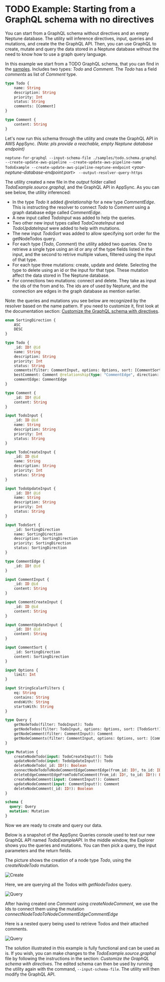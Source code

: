 # TODO Example: Starting from a GraphQL schema with no directives
You can start from a GraphQL schema without directives and an empty Neptune database. The utility will inference directives, input, queries and mutations, and create the the GraphQL API. Then, you can use GraphQL to create, mutate and query the data stored in a Neptune database without the need to know how to use a graph query language. 

In this example we start from a TODO GraphQL schema, that you can find in the [samples](https://github.com/aws/amazon-neptune-for-graphql/blob/main/samples/todo.schema.graphql). Includes two types: *Todo* and *Comment*. The *Todo* has a field *comments* as list of *Comment* type.

```graphql
type Todo {    
    name: String
    description: String
    priority: Int
    status: String
    comments: [Comment]
}

type Comment {        
    content: String
}
```

Let's now run this schema through the utility and create the GraphQL API in AWS AppSync. *(Note: pls provide a reachable, empty Neptune database endpoint)*

`neptune-for-graphql --input-schema-file ./samples/todo.schema.graphql --create-update-aws-pipeline --create-update-aws-pipeline-name TodoExample --create-update-aws-pipeline-neptune-endpoint` <*your-neptune-database-endpoint:port*> ` --output-resolver-query-https`

The utility created a new file in the *output* folder called *TodoExample.source.graphql*, and the GraphQL API in AppSync. As you can see below, the utility inferenced:

- In the type *Todo* it added *@relationship* for a new type *CommentEdge*. This is instructing the resolver to connect *Todo* to *Comment* using a graph database edge called *CommentEdge*.
- A new input called *TodoInput* was added to help the queries.
- Two other new input types called *TodoCreateInput* and *TodoUpdateInput* were added to help with mutations.
- The new input *TodoSort* was added to allow specifying sort order for the getNodeTodos query.
- For each type (*Todo*, *Comment*) the utility added two queries. One to retrieve a single type using an id or any of the type fields listed in the input, and the second to retrive multiple values, filtered using the input of that type.
- For each type three mutations: create, update and delete. Selecting the type to delete using an id or the input for that type. These mutation affect the data stored in The Neptune database.
- For connections two mutations: connect and delete. They take as input the ids of the from and to. The ids are of used by Neptune, and the connection are edges in the graph database as mention earlier.

Note: the queries and mutations you see below are recognized by the resolver based on the name pattern. If you need to customize it, first look at the documentation section: [Customize the GraphQL schema with directives](https://github.com/aws/amazon-neptune-for-graphql/blob/main/README.md/#customize-the-graphql-schema-with-directives).

```graphql
enum SortingDirection {
    ASC
    DESC
}

type Todo {
    _id: ID! @id
    name: String
    description: String
    priority: Int
    status: String
    comments(filter: CommentInput, options: Options, sort: [CommentSort!]): [Comment] @relationship(type: "CommentEdge", direction: OUT)
    bestComment: Comment @relationship(type: "CommentEdge", direction: OUT)
    commentEdge: CommentEdge
}

type Comment {
    _id: ID! @id
    content: String
}

input TodoInput {
    _id: ID @id
    name: String
    description: String
    priority: Int
    status: String
}

input TodoCreateInput {
    _id: ID @id
    name: String
    description: String
    priority: Int
    status: String
}

input TodoUpdateInput {
    _id: ID! @id
    name: String
    description: String
    priority: Int
    status: String
}

input TodoSort {
    _id: SortingDirection
    name: SortingDirection
    description: SortingDirection
    priority: SortingDirection
    status: SortingDirection
}

type CommentEdge {
    _id: ID! @id
}

input CommentInput {
    _id: ID @id
    content: String
}

input CommentCreateInput {
    _id: ID @id
    content: String
}

input CommentUpdateInput {
    _id: ID! @id
    content: String
}

input CommentSort {
    _id: SortingDirection
    content: SortingDirection
}

input Options {
    limit: Int
}

input StringScalarFilters {
    eq: String
    contains: String
    endsWith: String
    startsWith: String
}

type Query {
    getNodeTodo(filter: TodoInput): Todo
    getNodeTodos(filter: TodoInput, options: Options, sort: [TodoSort!]): [Todo]
    getNodeComment(filter: CommentInput): Comment
    getNodeComments(filter: CommentInput, options: Options, sort: [CommentSort!]): [Comment]
}

type Mutation {
    createNodeTodo(input: TodoCreateInput!): Todo
    updateNodeTodo(input: TodoUpdateInput!): Todo
    deleteNodeTodo(_id: ID!): Boolean
    connectNodeTodoToNodeCommentEdgeCommentEdge(from_id: ID!, to_id: ID!): CommentEdge
    deleteEdgeCommentEdgeFromTodoToComment(from_id: ID!, to_id: ID!): Boolean
    createNodeComment(input: CommentInput!): Comment
    updateNodeComment(input: CommentInput!): Comment
    deleteNodeComment(_id: ID!): Boolean
}

schema {
  query: Query
  mutation: Mutation
}
```

Now we are ready to create and query our data. 

Below is a snapshot of the AppSync Queries console used to test our new GraphQL API named *TodoExampleAPI*.
In the middle window, the Explorer shows you the queries and mutations. You can then pick a query, the input parameters and the return fields. 

The picture shows the creation of a node type *Todo*, using the *createNodeTodo* mutation.

![Create](https://github.com/aws/amazon-neptune-for-graphql/blob/main/doc/images/todoCreate.png)

Here, we are querying all the Todos with *getNodeTodos* query.

![Query](https://github.com/aws/amazon-neptune-for-graphql/blob/main/doc/images/todoGetTodos.png)

After having created one *Comment* using *createNodeComment*, we use the Ids to connect them using the mutation *connectNodeTodoToNodeCommentEdgeCommentEdge*

Here is a nested query being used to retrieve Todos and their attached comments.

![Query](https://github.com/aws/amazon-neptune-for-graphql/blob/main/doc/images/todoNestedQuery.png)

The solution illustrated in this example is fully functional and can be used as is. If you wish, you can make changes to the *TodoExample.source.graphql* file by following the instructions in the section: *Customize the GraphQL schema with directives*. The edited schema can then be used by running the utility again with the command, `--input-schema-file`. The utility will then modify the GraphQL API.
